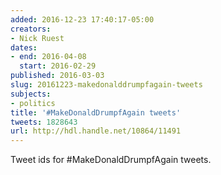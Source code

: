 ```yaml
---
added: 2016-12-23 17:40:17-05:00
creators:
- Nick Ruest
dates:
- end: 2016-04-08
  start: 2016-02-29
published: 2016-03-03
slug: 20161223-makedonalddrumpfagain-tweets
subjects:
- politics
title: '#MakeDonaldDrumpfAgain tweets'
tweets: 1828643
url: http://hdl.handle.net/10864/11491
---
```


Tweet ids for #MakeDonaldDrumpfAgain tweets.
